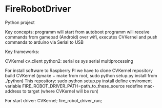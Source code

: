 # FireRobotDriver

Python project

Key concepts:
programm will start from autoboot
programm will receive commands from gamepad (Android) over wifi, executes CVKernel and push commands to arduino via Serial to USB

Key frameworks:

CVKernel
cv_client
python2:
  serial
  os
  sys
  serial
  multiprocessing

For install software to Raspberry PI we have to clone 
CVKernel repository
  build CVKernel (qmake + make from root, sudo python setup.py install from ./python)
This repository:
  sudo python setup.py install
  define enviroment variable FIRE_ROBOT_DRIVER_PATH=path_to_these_source
  redefine mac-address to target (where CVKernel will be run)

For start driver:
  CVKernel;
  fire_robot_driver_run;
